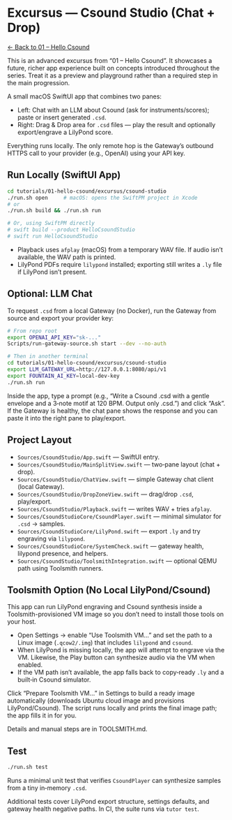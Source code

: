 # Excursus — Csound Studio (Chat + Drop)

[← Back to 01 – Hello Csound](../../README.md)

This is an advanced excursus from “01 – Hello Csound”. It showcases a future, richer app experience built on concepts introduced throughout the series. Treat it as a preview and playground rather than a required step in the main progression.

A small macOS SwiftUI app that combines two panes:
- Left: Chat with an LLM about Csound (ask for instruments/scores); paste or insert generated `.csd`.
- Right: Drag & Drop area for `.csd` files — play the result and optionally export/engrave a LilyPond score.

Everything runs locally. The only remote hop is the Gateway’s outbound HTTPS call to your provider (e.g., OpenAI) using your API key.

## Run Locally (SwiftUI App)

```bash
cd tutorials/01-hello-csound/excursus/csound-studio
./run.sh open     # macOS: opens the SwiftPM project in Xcode
# or
./run.sh build && ./run.sh run

# Or, using SwiftPM directly
# swift build --product HelloCsoundStudio
# swift run HelloCsoundStudio
```

- Playback uses `afplay` (macOS) from a temporary WAV file. If audio isn’t available, the WAV path is printed.
- LilyPond PDFs require `lilypond` installed; exporting still writes a `.ly` file if LilyPond isn’t present.

## Optional: LLM Chat

To request `.csd` from a local Gateway (no Docker), run the Gateway from source and export your provider key:

```bash
# From repo root
export OPENAI_API_KEY="sk-..."
Scripts/run-gateway-source.sh start --dev --no-auth

# Then in another terminal
cd tutorials/01-hello-csound/excursus/csound-studio
export LLM_GATEWAY_URL=http://127.0.0.1:8080/api/v1
export FOUNTAIN_AI_KEY=local-dev-key
./run.sh run
```

Inside the app, type a prompt (e.g., “Write a Csound .csd with a gentle envelope and a 3‑note motif at 120 BPM. Output only .csd.”) and click “Ask”. If the Gateway is healthy, the chat pane shows the response and you can paste it into the right pane to play/export.

## Project Layout

- `Sources/CsoundStudio/App.swift` — SwiftUI entry.
- `Sources/CsoundStudio/MainSplitView.swift` — two‑pane layout (chat + drop).
- `Sources/CsoundStudio/ChatView.swift` — simple Gateway chat client (local Gateway).
- `Sources/CsoundStudio/DropZoneView.swift` — drag/drop `.csd`, play/export.
- `Sources/CsoundStudio/Playback.swift` — writes WAV + tries `afplay`.
- `Sources/CsoundStudioCore/CsoundPlayer.swift` — minimal simulator for `.csd` → samples.
- `Sources/CsoundStudioCore/LilyPond.swift` — export `.ly` and try engraving via `lilypond`.
- `Sources/CsoundStudioCore/SystemCheck.swift` — gateway health, lilypond presence, and helpers.
 - `Sources/CsoundStudio/ToolsmithIntegration.swift` — optional QEMU path using Toolsmith runners.

## Toolsmith Option (No Local LilyPond/Csound)

This app can run LilyPond engraving and Csound synthesis inside a Toolsmith-provisioned VM image so you don’t need to install those tools on your host.

- Open Settings → enable “Use Toolsmith VM…” and set the path to a Linux image (`.qcow2/.img`) that includes `lilypond` and `csound`.
- When LilyPond is missing locally, the app will attempt to engrave via the VM. Likewise, the Play button can synthesize audio via the VM when enabled.
- If the VM path isn’t available, the app falls back to copy‑ready `.ly` and a built‑in Csound simulator.

Click “Prepare Toolsmith VM…” in Settings to build a ready image automatically (downloads Ubuntu cloud image and provisions LilyPond/Csound). The script runs locally and prints the final image path; the app fills it in for you.

Details and manual steps are in TOOLSMITH.md.

## Test

```bash
./run.sh test
```

Runs a minimal unit test that verifies `CsoundPlayer` can synthesize samples from a tiny in‑memory `.csd`.

Additional tests cover LilyPond export structure, settings defaults, and gateway health negative paths. In CI, the suite runs via `tutor test`.
